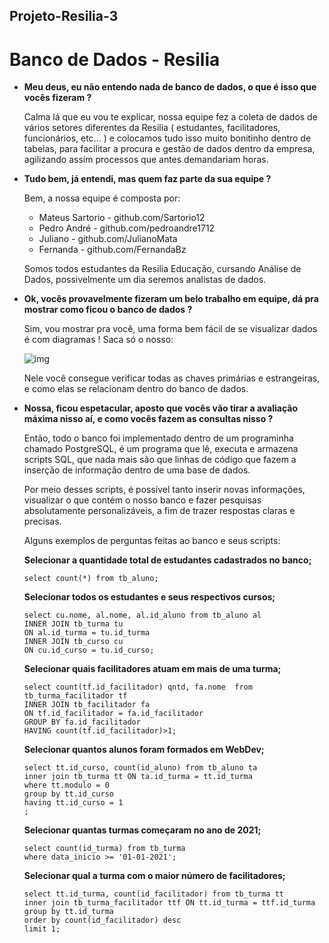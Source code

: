 ## Projeto-Resilia-3
# Banco de Dados - Resilia
- **Meu deus, eu não entendo nada de banco de dados, o que é isso que vocês fizeram ?**

   Calma lá que eu vou te explicar, nossa equipe fez a coleta de dados de vários setores diferentes da Resilia ( estudantes, facilitadores, funcionários, etc... )
   e colocamos tudo isso muito bonitinho dentro de tabelas, para facilitar a procura e gestão de dados dentro da empresa, agilizando assim processos que antes
   demandariam horas.

- **Tudo bem, já entendi, mas quem faz parte da sua equipe ?**

   Bem, a nossa equipe é composta por:
  
   - Mateus Sartorio - github.com/Sartorio12
   - Pedro André - github.com/pedroandre1712
   - Juliano - github.com/JulianoMata
   - Fernanda - github.com/FernandaBz
  
   Somos todos estudantes da Resilia Educação, cursando Análise de Dados, possivelmente um dia seremos analistas de dados.
 
 - **Ok, vocês provavelmente fizeram um belo trabalho em equipe, dá pra mostrar como ficou o banco de dados ?**
 
   Sim, vou mostrar pra você, uma forma bem fácil de se visualizar dados é com diagramas ! Saca só o nosso:
   
   ![img](https://i.imgur.com/zp9ATSJ.jpg) 
   
   Nele você consegue verificar todas as chaves primárias e estrangeiras, e como elas se relacionam dentro do banco de dados.
   
 - **Nossa, ficou espetacular, aposto que vocês vão tirar a avaliação máxima nisso aí, e como vocês fazem as consultas nisso ?**
 
   Então, todo o banco foi implementado dentro de um programinha chamado PostgreSQL, é um programa que lê, executa e armazena
   scripts SQL, que nada mais são que linhas de código que fazem a inserção de informação dentro de uma base de dados.
   
   Por meio desses scripts, é possível tanto inserir novas informações, visualizar o que contém o nosso banco e fazer pesquisas
   absolutamente personalizáveis, a fim de trazer respostas claras e precisas.
   
   Alguns exemplos de perguntas feitas ao banco e seus scripts:
   
   **Selecionar a quantidade total de estudantes cadastrados no banco;**
   ```
   select count(*) from tb_aluno;
   ```

   **Selecionar todos os estudantes e seus respectivos cursos;**
   ```
   select cu.nome, al.nome, al.id_aluno from tb_aluno al
   INNER JOIN tb_turma tu
   ON al.id_turma = tu.id_turma
   INNER JOIN tb_curso cu
   ON cu.id_curso = tu.id_curso;
   ```
  
   **Selecionar quais facilitadores atuam em mais de uma turma;**
   ```
   select count(tf.id_facilitador) qntd, fa.nome  from tb_turma_facilitador tf
   INNER JOIN tb_facilitador fa
   ON tf.id_facilitador = fa.id_facilitador
   GROUP BY fa.id_facilitador
   HAVING count(tf.id_facilitador)>1;
   ```
   **Selecionar quantos alunos foram formados em WebDev;**
   ```
   select tt.id_curso, count(id_aluno) from tb_aluno ta
   inner join tb_turma tt ON ta.id_turma = tt.id_turma
   where tt.modulo = 0
   group by tt.id_curso
   having tt.id_curso = 1
   ;
   ```

   **Selecionar quantas turmas começaram no ano de 2021;**
   ```
   select count(id_turma) from tb_turma
   where data_inicio >= '01-01-2021';
   ```
  
   **Selecionar qual a turma com o maior número de facilitadores;**
   ```
   select tt.id_turma, count(id_facilitador) from tb_turma tt
   inner join tb_turma_facilitador ttf ON tt.id_turma = ttf.id_turma
   group by tt.id_turma
   order by count(id_facilitador) desc
   limit 1;
    ```
